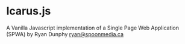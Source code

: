 
# Icarus.js
A Vanilla Javascript implementation of a Single Page Web Application (SPWA)
by Ryan Dunphy <ryan@spoonmedia.ca> 